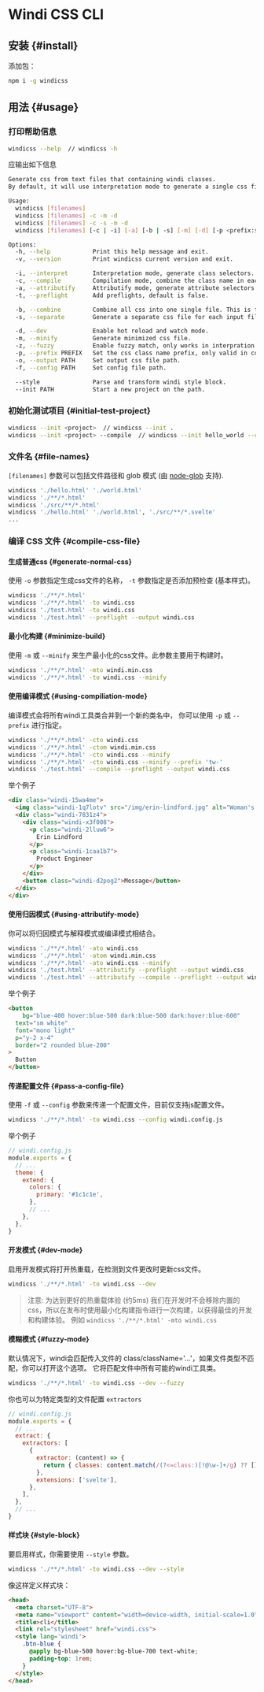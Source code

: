<Logo name="windi" class="logo-float-xl"/>

# Windi CSS CLI

<PackageInfo name="windicss" author="voorjaar" />

## 安装 {#install}

添加包：

```bash
npm i -g windicss
```

## 用法 {#usage}

### 打印帮助信息

```bash
windicss --help  // windicss -h
```

应输出如下信息

```bash
Generate css from text files that containing windi classes.
By default, it will use interpretation mode to generate a single css file.

Usage:
  windicss [filenames]
  windicss [filenames] -c -m -d
  windicss [filenames] -c -s -m -d
  windicss [filenames] [-c | -i] [-a] [-b | -s] [-m] [-d] [-p <prefix:string>] [-o <path:string>] [--args arguments]

Options:
  -h, --help            Print this help message and exit.
  -v, --version         Print windicss current version and exit.

  -i, --interpret       Interpretation mode, generate class selectors. This is the default behavior.
  -c, --compile         Compilation mode, combine the class name in each row into a single class.
  -a, --attributify     Attributify mode, generate attribute selectors. Attributify mode can be mixed with the other two modes.
  -t, --preflight       Add preflights, default is false.

  -b, --combine         Combine all css into one single file. This is the default behavior.
  -s, --separate        Generate a separate css file for each input file.

  -d, --dev             Enable hot reload and watch mode.
  -m, --minify          Generate minimized css file.
  -z, --fuzzy           Enable fuzzy match, only works in interpration mode.
  -p, --prefix PREFIX   Set the css class name prefix, only valid in compilation mode. The default prefix is 'windi-'.
  -o, --output PATH     Set output css file path.
  -f, --config PATH     Set config file path.

  --style               Parse and transform windi style block.
  --init PATH           Start a new project on the path.
```

### 初始化测试项目 {#initial-test-project}

```bash
windicss --init <project>  // windicss --init .
windicss --init <project> --compile  // windicss --init hello_world --compile
```

### 文件名 {#file-names}

`[filenames]` 参数可以包括文件路径和 glob 模式 (由 [node-glob](https://github.com/isaacs/node-glob) 支持).

```bash
windicss './hello.html' './world.html'
windicss './**/*.html'
windicss './src/**/*.html'
windicss './hello.html' './world.html', './src/**/*.svelte'
...
```

### 编译 CSS 文件 {#compile-css-file}

#### 生成普通css {#generate-normal-css}

使用 `-o` 参数指定生成css文件的名称，  `-t` 参数指定是否添加预检查 (基本样式)。

```bash
windicss './**/*.html'
windicss './**/*.html' -to windi.css
windicss './test.html' -to windi.css
windicss './test.html' --preflight --output windi.css

```

#### 最小化构建 {#minimize-build}

使用 `-m` 或 `--minify` 来生产最小化的css文件。此参数主要用于构建时。

```bash
windicss './**/*.html' -mto windi.min.css
windicss './**/*.html' -to windi.css --minify
```

#### 使用编译模式 {#using-compiliation-mode}

编译模式会将所有windi工具类合并到一个新的类名中， 你可以使用 `-p` 或 `--prefix` 进行指定。

```bash
windicss './**/*.html' -cto windi.css
windicss './**/*.html' -ctom windi.min.css
windicss './**/*.html' -cto windi.css --minify
windicss './**/*.html' -cto windi.css --minify --prefix 'tw-'
windicss './test.html' --compile --preflight --output windi.css
```

举个例子

```html
<div class="windi-15wa4me">
  <img class="windi-1q7lotv" src="/img/erin-lindford.jpg" alt="Woman's Face">
  <div class="windi-7831z4">
    <div class="windi-x3f008">
      <p class="windi-2lluw6">
        Erin Lindford
      </p>
      <p class="windi-1caa1b7">
        Product Engineer
      </p>
    </div>
    <button class="windi-d2pog2">Message</button>
  </div>
</div>
```

#### 使用归因模式 {#using-attributify-mode}

你可以将归因模式与解释模式或编译模式相结合。 

```bash
windicss './**/*.html' -ato windi.css
windicss './**/*.html' -atom windi.min.css
windicss './**/*.html' -ato windi.css --minify
windicss './test.html' --attributify --preflight --output windi.css
windicss './test.html' --attributify --compile --preflight --output windi.css
```

举个例子

```html
<button 
	bg="blue-400 hover:blue-500 dark:blue-500 dark:hover:blue-600"
  text="sm white"
  font="mono light"
  p="y-2 x-4"
  border="2 rounded blue-200"
>
  Button
</button>
```

#### 传递配置文件 {#pass-a-config-file}

使用 `-f` 或 `--config` 参数来传递一个配置文件，目前仅支持js配置文件。

```bash
windicss './**/*.html' -to windi.css --config windi.config.js
```

举个例子

```js
// windi.config.js
module.exports = {
  // ...
  theme: {
    extend: {
      colors: {
        primary: '#1c1c1e',
      },
      // ...
    },
  },
}
```

#### 开发模式 {#dev-mode}

启用开发模式将打开热重载，在检测到文件更改时更新css文件。

```bash
windicss './**/*.html' -to windi.css --dev
```

> 注意: 为达到更好的热重载体验 (约5ms) 我们在开发时不会移除内置的css，所以在发布时使用最小化构建指令进行一次构建，以获得最佳的开发和构建体验。 例如 `windicss './**/*.html' -mto windi.css`

#### 模糊模式 {#fuzzy-mode}

默认情况下，windi会匹配传入文件的 class/className='...'，如果文件类型不匹配，你可以打开这个选项。 它将匹配文件中所有可能的windi工具类。

```bash
windicss './**/*.html' -to windi.css --dev --fuzzy
```

你也可以为特定类型的文件配置 `extractors`

```js
// windi.config.js
module.exports = {
  // ...
  extract: {
    extractors: [
      {
        extractor: (content) => {
          return { classes: content.match(/(?<=class:)[!@\w-]+/g) ?? [] }
        },
        extensions: ['svelte'],
      },
    ],
  },
  // ...
}
```

#### 样式块 {#style-block}

要启用样式，你需要使用 `--style` 参数。

```bash
windicss './**/*.html' -to windi.css --dev --style
```

像这样定义样式块：

```html
<head>
  <meta charset="UTF-8">
  <meta name="viewport" content="width=device-width, initial-scale=1.0">
  <title>cli</title>
  <link rel="stylesheet" href="windi.css">
  <style lang='windi'>
    .btn-blue {
      @apply bg-blue-500 hover:bg-blue-700 text-white;
      padding-top: 1rem;
    }
  </style>
</head>
```
